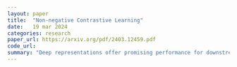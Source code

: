 ```yaml
---
layout: paper
title:  "Non-negative Contrastive Learning"
date:   19 mar 2024
categories: research
paper_url: https://arxiv.org/pdf/2403.12459.pdf
code_url: 
summary: "Deep representations offer promising performance for downstream tasks but lack interpretability, posing a significant challenge. In this paper, we introduce Non-negative Contrastive Learning (NCL), a refinement of Non-negative Matrix Factorization (NMF) aimed at generating interpretable features. NCL enforces non-negativity constraints, akin to NMF, resulting in sparse and disentangled representations, unlike standard contrastive learning (CL). We establish theoretical guarantees on NCL's identifiability and downstream generalization. Empirically, NCL outperforms CL in feature disentanglement, selection, and downstream classification tasks. Moreover, NCL can be extended to other learning scenarios, benefiting supervised learning."
---
```


